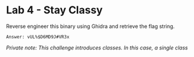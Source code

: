# Lab 4 - Stay Classy

Reverse engineer this binary using Ghidra and retrieve the flag string.

`Answer: vUL%$D6MD9J#VR3x`

*Private note: This challenge introduces classes. In this case, a single class*